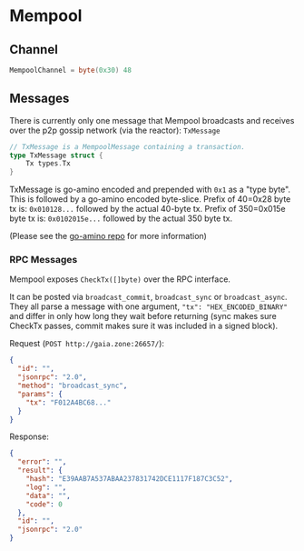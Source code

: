 # Mempool

<!-- Add minor description of a mempool -->

## Channel

```go
MempoolChannel = byte(0x30) 48
```

## Messages

There is currently only one message that Mempool broadcasts
and receives over the p2p gossip network (via the reactor):
`TxMessage`

```go
// TxMessage is a MempoolMessage containing a transaction.
type TxMessage struct {
    Tx types.Tx
}
```

TxMessage is go-amino encoded and prepended with `0x1` as a
"type byte". This is followed by a go-amino encoded byte-slice.
Prefix of 40=0x28 byte tx is: `0x010128...` followed by
the actual 40-byte tx. Prefix of 350=0x015e byte tx is:
`0x0102015e...` followed by the actual 350 byte tx.

(Please see the [go-amino repo](https://github.com/tendermint/go-amino#an-interface-example) for more information)

### RPC Messages

Mempool exposes `CheckTx([]byte)` over the RPC interface.

It can be posted via `broadcast_commit`, `broadcast_sync` or
`broadcast_async`. They all parse a message with one argument,
`"tx": "HEX_ENCODED_BINARY"` and differ in only how long they
wait before returning (sync makes sure CheckTx passes, commit
makes sure it was included in a signed block).

Request (`POST http://gaia.zone:26657/`):

```json
{
  "id": "",
  "jsonrpc": "2.0",
  "method": "broadcast_sync",
  "params": {
    "tx": "F012A4BC68..."
  }
}
```

Response:

```json
{
  "error": "",
  "result": {
    "hash": "E39AAB7A537ABAA237831742DCE1117F187C3C52",
    "log": "",
    "data": "",
    "code": 0
  },
  "id": "",
  "jsonrpc": "2.0"
}
```
